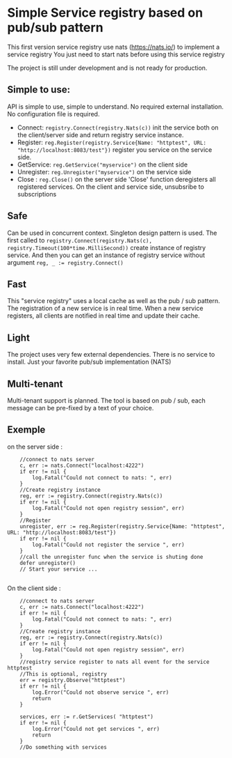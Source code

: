# Simple Service registry based on pub/sub pattern

This first version service registry use nats (https://nats.io/) to implement a service registry
You just need to start nats before using this service registry

The project is still under development and is not ready for production. 

## Simple to use: 
API is simple to use, simple to understand. No required external installation.
No configuration file is required.
- Connect: `registry.Connect(registry.Nats(c))` init the service both on the client/server side and return registry service instance.
- Register: `reg.Register(registry.Service{Name: "httptest", URL: "http://localhost:8083/test"})` register you service on the service side.
- GetService: `reg.GetService("myservice")` on the client side
- Unregister: `reg.Unregister("myservice")` on the service side
- Close : `reg.Close()` on the server side 'Close' function deregisters all registered services. On the client and service side, unsubsribe to subscriptions

## Safe

Can be used in concurrent context. Singleton design pattern is used.
The first called to `registry.Connect(registry.Nats(c), registry.Timeout(100*time.MilliSecond))` create instance of registry service. 
And then you can get an instance of registry service without argument `reg, _ := registry.Connect()` 

## Fast
This "service registry" uses a local cache as well as the pub / sub pattern. The registration of a new service is in real time.
When a new service registers, all clients are notified in real time and update their cache.

## Light
The project uses very few external dependencies. There is no service to install. Just your favorite pub/sub implementation (NATS)

## Multi-tenant
Multi-tenant support is planned. The tool is based on pub / sub, each message can be pre-fixed by a text of your choice.

## Exemple

on the server side :
```golang
    //connect to nats server
	c, err := nats.Connect("localhost:4222")
	if err != nil {
		log.Fatal("Could not connect to nats: ", err)
	}
    //Create registry instance
	reg, err := registry.Connect(registry.Nats(c))
	if err != nil {
		log.Fatal("Could not open registry session", err)
	}
	//Register
    unregister, err := reg.Register(registry.Service{Name: "httptest", URL: "http://localhost:8083/test"})
    if err != nil {
        log.Fatal("Could not register the service ", err)
    }
    //call the unregister func when the service is shuting done
    defer unregister()
    // Start your service ...
    
```

On the client side :
```golang
    //connect to nats server
	c, err := nats.Connect("localhost:4222")
	if err != nil {
		log.Fatal("Could not connect to nats: ", err)
	}
    //Create registry instance
	reg, err := registry.Connect(registry.Nats(c))
	if err != nil {
		log.Fatal("Could not open registry session", err)
    }
    //registry service register to nats all event for the service httptest
    //This is optional, registry
    err = registry.Observe("httptest")
    if err != nil {
        log.Error("Could not observe service ", err)
        return
    }

	services, err := r.GetServices( "httptest")
	if err != nil {
        log.Error("Could not get services ", err)
        return
    }
    //Do something with services
```